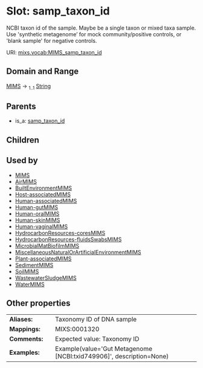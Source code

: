 
# Slot: samp_taxon_id


NCBI taxon id of the sample.  Maybe be a single taxon or mixed taxa sample. Use 'synthetic metagenome’ for mock community/positive controls, or 'blank sample' for negative controls.

URI: [mixs.vocab:MIMS_samp_taxon_id](https://w3id.org/mixs/vocab/MIMS_samp_taxon_id)


## Domain and Range

[MIMS](MIMS.md) &#8594;  <sub>1..1</sub> [String](types/String.md)

## Parents

 *  is_a: [samp_taxon_id](samp_taxon_id.md)

## Children


## Used by

 * [MIMS](MIMS.md)
 * [AirMIMS](AirMIMS.md)
 * [BuiltEnvironmentMIMS](BuiltEnvironmentMIMS.md)
 * [Host-associatedMIMS](Host-associatedMIMS.md)
 * [Human-associatedMIMS](Human-associatedMIMS.md)
 * [Human-gutMIMS](Human-gutMIMS.md)
 * [Human-oralMIMS](Human-oralMIMS.md)
 * [Human-skinMIMS](Human-skinMIMS.md)
 * [Human-vaginalMIMS](Human-vaginalMIMS.md)
 * [HydrocarbonResources-coresMIMS](HydrocarbonResources-coresMIMS.md)
 * [HydrocarbonResources-fluidsSwabsMIMS](HydrocarbonResources-fluidsSwabsMIMS.md)
 * [MicrobialMatBiofilmMIMS](MicrobialMatBiofilmMIMS.md)
 * [MiscellaneousNaturalOrArtificialEnvironmentMIMS](MiscellaneousNaturalOrArtificialEnvironmentMIMS.md)
 * [Plant-associatedMIMS](Plant-associatedMIMS.md)
 * [SedimentMIMS](SedimentMIMS.md)
 * [SoilMIMS](SoilMIMS.md)
 * [WastewaterSludgeMIMS](WastewaterSludgeMIMS.md)
 * [WaterMIMS](WaterMIMS.md)

## Other properties

|  |  |  |
| --- | --- | --- |
| **Aliases:** | | Taxonomy ID of DNA sample |
| **Mappings:** | | MIXS:0001320 |
| **Comments:** | | Expected value: Taxonomy ID |
| **Examples:** | | Example(value='Gut Metagenome [NCBI:txid749906]', description=None) |

